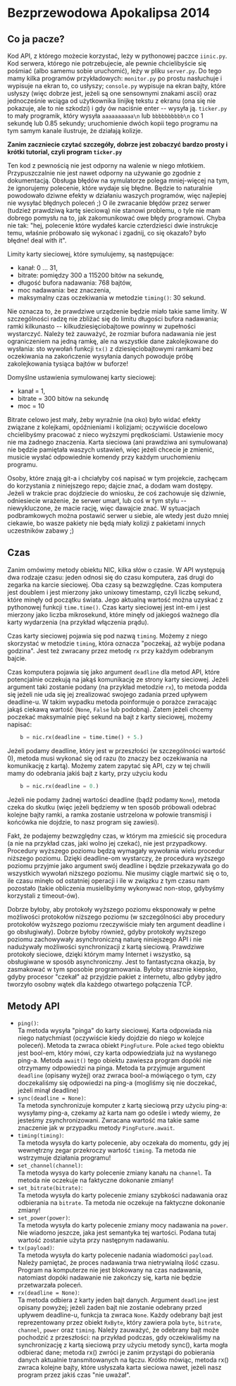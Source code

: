 Bezprzewodowa Apokalipsa 2014
=============================

Co ja pacze?
------------

Kod API, z którego możecie korzystać, leży w pythonowej paczce `iinic.py`. Kod
serwera, którego nie potrzebujecie, ale pewnie chcielibyście się pośmiać (albo
samemu sobie uruchomić), leży w pliku `server.py`. Do tego mamy kilka programów
przykładowych: `monitor.py` po prostu nasłuchuje i wypisuje na ekran to, co
usłyszy; `console.py` wypisuje na ekran bajty, które usłyszy (więc dobrze jest,
jeżeli są one sensownymi znakami ascii) oraz jednocześnie wciąga od użytkownika
linijkę tekstu z ekranu (ona się nie pokazuje, ale to nie szkodzi) i gdy ów
naciśnie enter -- wysyła ją. `ticker.py` to mały programik, który wysyła 
`aaaaaaaaaa\n` lub `bbbbbbbbbb\n` co 1 sekundę lub 0.85 sekundy; uruchomienie
dwóch kopii tego programu na tym samym kanale ilustruje, że działają kolizje.

**Zanim zaczniecie czytać szczegóły, dobrze jest zobaczyć bardzo prosty i krótki
tutorial, czyli program `ticker.py`**

Ten kod z pewnością nie jest odporny na walenie w niego młotkiem.
Przypuszczalnie nie jest nawet odporny na używanie go zgodnie z dokumentacją.
Obsługa błędów na symulatorze polega mniej-więcej na tym, że ignorujemy
polecenie, które wydaje się błędne. Będzie to naturalnie powodowało dziwne
efekty w działaniu waszych programów, więc najlepiej nie wysyłać błędnych
poleceń ;) O ile zwracanie błędów przez serwer (tudzież prawdziwą kartę
sieciową) nie stanowi problemu, o tyle nie mam dobrego pomysłu na to, jak
zakomunikować owe błędy programowi. Chyba nie tak: "hej, polecenie które
wydałeś karcie czterdzieści dwie instrukcje temu, właśnie próbowało się wykonać
i zgadnij, co się okazało? było błędne! deal with it".

Limity karty sieciowej, które symulujemy, są następujące:

* kanał: 0 ... 31,
* bitrate: pomiędzy 300 a 115200 bitów na sekundę,
* długość bufora nadawania: 768 bajtów,
* moc nadawania: bez znaczenia,
* maksymalny czas oczekiwania w metodzie `timing()`: 30 sekund.

Nie oznacza to, że prawdziwe urządzenie będzie miało takie same limity.
W szczególności radzę nie zbliżać się do limitu długości bufora nadawania;
ramki kilkunasto -- kilkudziesięciobajtowe powinny w zupełności wystarczyć.
Należy też zauważyć, że rozmiar bufora nadawania nie jest ograniczeniem na
jedną ramkę, ale na wszystkie dane zakolejkowane do wysłania: sto wywołań
funkcji `tx()` z dziesięciobajtowymi ramkami bez oczekiwania na zakończenie
wysyłania danych powoduje próbę zakolejkowania tysiąca bajtów w buforze!

Domyślne ustawienia symulowanej karty sieciowej:

* kanał = 1,
* bitrate = 300 bitów na sekundę
* moc = 10

Bitrate celowo jest mały, żeby wyraźnie (na oko) było widać efekty związane z
kolejkami, opóźnieniami i kolizjami; oczywiście docelowo chcielibyśmy pracować
z nieco wyższymi prędkościami. Ustawienie mocy nie ma żadnego znaczenia. Karta
sieciowa (ani prawdziwa ani symulowana) nie będzie pamiętała waszych ustawień,
więc jeżeli chcecie je zmienić, musicie wysłać odpowiednie komendy przy każdym
uruchomieniu programu.

Osoby, które znają git-a i chciałyby coś napisać w tym projekcie, zachęcam do
korzystania z niniejszego repo; dajcie znać, a dodam wam dostępy. Jeżeli w
trakcie prac dojdziecie do wniosku, że coś zachowuje się dziwnie, odniesiecie
wrażenie, że serwer umarł, lub coś w tym stylu -- niewykluczone, że macie rację,
więc dawajcie znać. W sytuacjach podbramkowych można postawić serwer u siebie,
ale wtedy jest dużo mniej ciekawie, bo wasze pakiety nie będą miały kolizji z
pakietami innych uczestników zabawy ;)

Czas
----

Zanim omówimy metody obiektu NIC, kilka słów o czasie. W API występują dwa
rodzaje czasu: jeden odnosi się do czasu komputera, zaś drugi do zegarka na
karcie sieciowej. Oba czasy są bezwzględne. Czas komputera jest doublem i jest
mierzony jako unixowy timestamp, czyli liczbę sekund, które minęły od początku
świata. Jego aktualną wartość można uzyskać z pythonowej funkcji `time.time()`.
Czas karty sieciowej jest int-em i jest mierzony jako liczba mikrosekund, które
minęły od jakiegoś ważnego dla karty wydarzenia (na przykład włączenia prądu).

Czas karty sieciowej pojawia się pod nazwą `timing`. Możemy z niego skorzystać
w metodzie `timing`, która oznacza "poczekaj, aż wybije podana godzina". Jest
też zwracany przez metodę `rx` przy każdym odebranym bajcie.

Czas komputera pojawia się jako argument `deadline` dla metod API, które
potencjalnie oczekują na jakąś komunikację ze strony karty sieciowej. Jeżeli
argument taki zostanie podany (na przykład metodzie `rx`), to metoda podda się
jeżeli nie uda się jej zrealizować swojego zadania przed upływem deadline-u.
W takim wypadku metoda poinformuje o porażce zwracając jakąś ciekawą wartość
(`None`, `False` lub podobną). Zatem jeżeli chcemy poczekać maksymalnie pięć
sekund na bajt z karty sieciowej, możemy napisać:
```python
    b = nic.rx(deadline = time.time() + 5.)
```
Jeżeli podamy deadline, który jest w przeszłości (w szczególności wartość 0),
metoda musi wykonać się od razu (to znaczy bez oczekiwania na komunikację
z kartą). Możemy zatem zapytać się API, czy w tej chwili mamy do odebrania
jakiś bajt z karty, przy użyciu kodu
```python
    b = nic.rx(deadline = 0.)
```
Jeżeli nie podamy żadnej wartości deadline (bądź podamy `None`), metoda czeka
do skutku (więc jeżeli będziemy w ten sposób próbowali odebrać kolejne bajty
ramki, a ramka zostanie ustrzelona w połowie transmisji i końcówka nie dojdzie,
to nasz program się zawiesi).

Fakt, że podajemy bezwzględny czas, w którym ma zmieścić się procedura (a nie
na przykład czas, jaki wolno jej czekać), nie jest przypadkowy. Procedury
wyższego poziomu będzą wymagały wywołania wielu procedur niższego poziomu.
Dzięki deadline-om wystarczy, że procedura wyższego poziomu przyjmie jako
argument swój deadline i będzie przekazywała go do wszystkich wywołań niższego
poziomu. Nie musimy ciągle martwić się o to, ile czasu minęło od ostatniej
operacji i ile w związku z tym czasu nam pozostało (takie obliczenia
musielibyśmy wykonywać non-stop, gdybyśmy korzystali z timeout-ów).

Dobrze byłoby, aby protokoły wyższego poziomu eksponowały w pełne możliwości
protokołów niższego poziomu (w szczególności aby procedury protokołów wyższego
poziomu rzeczywiście miały ten argument deadline i go obsługiwały). Dobrze
byłoby również, gdyby protokoły wyższego poziomu zachowywały asynchroniczną
naturę niniejszego API i nie nadużywały możliwości synchronizacji z kartą
sieciową. Prawdziwe protokoły sieciowe, dzięki którym mamy Internet i wszystko,
są obsługiwane w sposób asynchroniczny. Jest to fantastyczna okazja, by
zasmakować w tym sposobie programowania. Byłoby strasznie kiepsko, gdyby
procesor "czekał" aż przyjdzie pakiet z internetu, albo gdyby jądro tworzyło
osobny wątek dla każdego otwartego połączenia TCP.

Metody API
----------

* `ping()`:  
  Ta metoda wysyła "pinga" do karty sieciowej. Karta odpowiada nia niego
  natychmiast (oczywiście kiedy dojdzie do niego w kolejce poleceń). Metoda ta
  zwraca obiekt `PingFuture`. Pole `acked` tego obiektu jest bool-em, który 
  mówi, czy karta odpowiedziała już na wysłanego ping-a. Metoda `await()` tego
  obiektu zawiesza program dopóki nie otrzymamy odpowiedzi na pinga. Metoda ta
  przyjmuje argument `deadline` (opisany wyżej) oraz zwraca bool-a mówiącego
  o tym, czy doczekaliśmy się odpowiedzi na ping-a (mogliśmy się nie doczekać,
  jeżeli minął deadline)
* `sync(deadline = None)`:  
  Ta metoda synchronizuje komputer z kartą sieciową przy użyciu ping-a:
  wysyłamy ping-a, czekamy aż karta nam go odeśle i wtedy wiemy, że jesteśmy
  zsynchronizowani. Zwracana wartość ma takie same znaczenie jak w przypadku
  metody `PingFuture.await`.
* `timing(timing)`:  
  Ta metoda wysyła do karty polecenie, aby oczekała do momentu, gdy jej
  wewnętrzny zegar przekroczy wartość `timing`. Ta metoda nie wstrzymuje
  działania programu!
* `set_channel(channel)`:  
  Ta metoda wysya do karty polecenie zmiany kanału na `channel`. Ta metoda nie
  oczekuje na faktyczne dokonanie zmiany!
* `set_bitrate(bitrate)`:  
  Ta metoda wysyła do karty polecenie zmiany szybkości nadawania oraz odbierania
  na `bitrate`. Ta metoda nie oczekuje na faktyczne dokonanie zmiany!
* `set_power(power)`:  
  Ta metoda wysyła do karty polecenie zmiany mocy nadawania na `power`.
  Nie wiadomo jeszcze, jaka jest semantyka tej wartości. Podana tutaj wartość
  zostanie użyta przy następnym nadawaniu.
* `tx(payload)`:  
  Ta metoda wysyła do karty polecenie nadania wiadomości `payload`. Należy
  pamiętać, że proces nadawania trwa nietrywialną ilość czasu. Program na
  komputerze nie jest blokowany na czas nadawania, natomiast dopóki nadawanie
  nie zakończy się, karta nie będzie przetwarzała poleceń.
* `rx(deadline = None)`:  
  Ta metoda odbiera z karty jeden bajt danych. Argument `deadline` jest opisany
  powyżej; jeżeli żaden bajt nie zostanie odebrany przed upływem deadline-u,
  funkcja ta zwraca `None`. Każdy odebrany bajt jest reprezentowany przez
  obiekt `RxByte`, który zawiera pola `byte`, `bitrate`, `channel`, `power`
  oraz `timing`. Należy zauważyć, że odebrany bajt może pochodzić z przeszłości:
  na przykład podczas, gdy oczekiwaliśmy na synchronizację z kartą sieciową przy
  użyciu metody sync(), karta mogła odbierać dane; metoda rx() zwróci je zanim
  przystąpi do pobierania danych aktualnie transmitowanych na łączu. Krótko
  mówiąc, metoda rx() zwraca kolejne bajty, które usłyszała karta sieciowa nawet,
  jeżeli nasz program przez jakiś czas "nie uważał".
